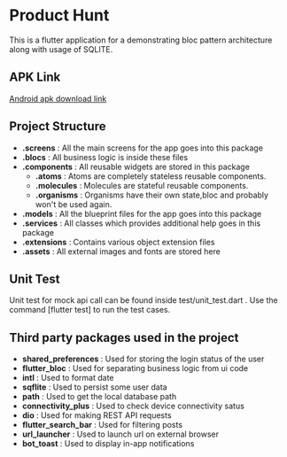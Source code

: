 # Product Hunt  
  
This is a flutter application for a demonstrating bloc pattern architecture along with usage of SQLITE.  

## APK Link 
[Android apk download link](https://drive.google.com/file/d/143WhjKV4cgawRwKuhqpRVKKHrLH9FFuV/view?usp=sharing)


   
## Project Structure  
  
- **.screens** : All the main screens for the app goes into this package  
- **.blocs** : All business logic is inside these files 
- **.components** : All reusable widgets are stored in this package  
  - **.atoms** : Atoms are completely stateless reusable components.  
  - **.molecules** : Molecules are stateful reusable components.  
  - **.organisms** : Organisms have their own state,bloc and probably won't be used again.  
- **.models** : All the blueprint files for the app goes into this package  
- **.services** : All classes which provides additional help goes in this package  
- **.extensions** : Contains various object extension files  
- **.assets** : All external images and fonts are stored here 

## Unit Test
Unit test for mock api call can be found inside test/unit_test.dart .
Use the command [flutter test] to run the test cases.
  
## Third party packages used in the project  
  
- **shared_preferences** : Used for storing the login status of the user  
- **flutter_bloc** : Used for separating business logic from ui code
- **intl** : Used to format date
- **sqflite** : Used to persist some user data
- **path** : Used to get the local database path
- **connectivity_plus** : Used to check device connectivity satus
- **dio** : Used for making REST API requests
- **flutter_search_bar** : Used for filtering posts
- **url_launcher** : Used to launch url on external browser
- **bot_toast** : Used to display in-app notifications